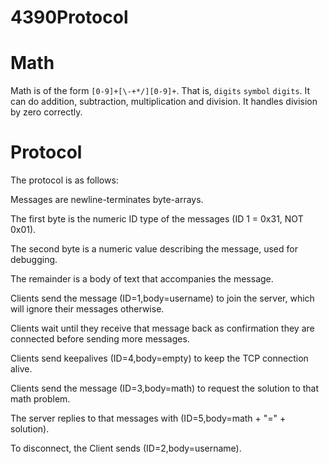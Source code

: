 # 4390Protocol

# Math

Math is of the form `[0-9]+[\-+*/][0-9]+`. That is, `digits` `symbol` `digits`. It can do addition, subtraction, multiplication and division. It handles division by zero correctly.

# Protocol

The protocol is as follows:

Messages are newline-terminates byte-arrays. 

The first byte is the numeric ID type of the messages (ID 1 = 0x31, NOT 0x01).

The second byte is a numeric value describing the message, used for debugging.

The remainder is a body of text that accompanies the message.

Clients send the message (ID=1,body=username) to join the server, which will ignore their messages otherwise.

Clients wait until they receive that message back as confirmation they are connected before sending more messages.

Clients send keepalives (ID=4,body=empty) to keep the TCP connection alive.

Clients send the message (ID=3,body=math) to request the solution to that math problem.

The server replies to that messages with (ID=5,body=math + "=" + solution).

To disconnect, the Client sends (ID=2,body=username). 

